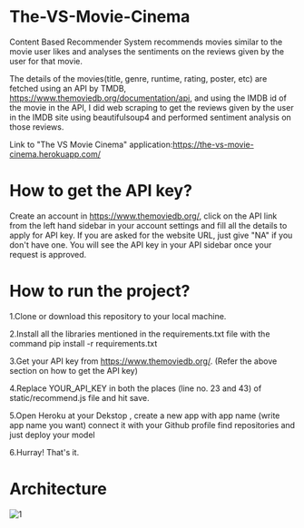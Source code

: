 # The-VS-Movie-Cinema

Content Based Recommender System recommends movies similar to the movie user likes and analyses the sentiments on the reviews given by the user for that movie.

The details of the movies(title, genre, runtime, rating, poster, etc) are fetched using an API by TMDB, https://www.themoviedb.org/documentation/api, and using the IMDB id of the movie in the API, I did web scraping to get the reviews given by the user in the IMDB site using beautifulsoup4 and performed sentiment analysis on those reviews.

Link to "The VS Movie Cinema" application:https://the-vs-movie-cinema.herokuapp.com/

# How to get the API key?
Create an account in https://www.themoviedb.org/, click on the API link from the left hand sidebar in your account settings and fill all the details to apply for API key. If you are asked for the website URL, just give "NA" if you don't have one. You will see the API key in your API sidebar once your request is approved.

# How to run the project?
1.Clone or download this repository to your local machine.

2.Install all the libraries mentioned in the requirements.txt file with the command pip install -r requirements.txt

3.Get your API key from https://www.themoviedb.org/. (Refer the above section on how to get the API key)

4.Replace YOUR_API_KEY in both the places (line no. 23 and 43) of static/recommend.js file and hit save.

5.Open Heroku at your Dekstop , create a new app with app name (write app name you want) connect it with your Github profile find repositories and just deploy your model

6.Hurray! That's it.

# Architecture

![1](https://user-images.githubusercontent.com/69906280/119215237-042b6b00-baea-11eb-85e1-3aeef656bcbb.jpg)
